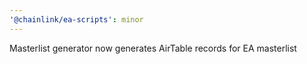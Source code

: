 ```yaml
---
'@chainlink/ea-scripts': minor
---
```


Masterlist generator now generates AirTable records for EA masterlist
